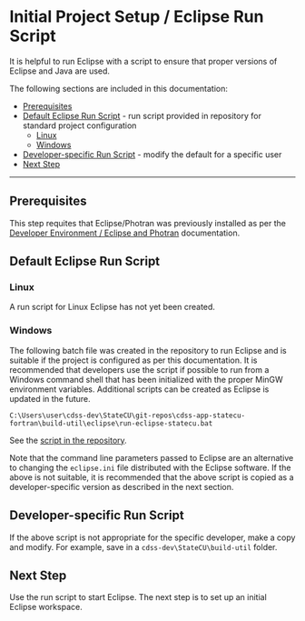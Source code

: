 # Initial Project Setup / Eclipse Run Script

It is helpful to run Eclipse with a script to ensure that proper versions of Eclipse and Java are used.

The following sections are included in this documentation:

* [Prerequisites](#prerequisites)
* [Default Eclipse Run Script](#default-eclipse-run-script) - run script provided in repository for standard project configuration
	+ [Linux](#linux)
	+ [Windows](#windows)
* [Developer-specific Run Script](#developer-specific-run-script) - modify the default for a specific user
* [Next Step](#next-step)

----------------

## Prerequisites

This step requites that Eclipse/Photran was previously installed as per the [Developer Environment / Eclipse and Photran](../dev-env/eclipse.md) documentation.

## Default Eclipse Run Script

### Linux

A run script for Linux Eclipse has not yet been created.

### Windows

The following batch file was created in the repository to run Eclipse and is suitable if the project
is configured as per this documentation.
It is recommended that developers use the script if possible to run from a Windows command shell that has
been initialized with the proper MinGW environment variables.
Additional scripts can be created as Eclipse is updated in the future.

```text
C:\Users\user\cdss-dev\StateCU\git-repos\cdss-app-statecu-fortran\build-util\eclipse\run-eclipse-statecu.bat
```

See the [script in the repository](https://github.com/OpenCDSS/cdss-app-statecu-fortran/blob/master/build-util/eclipse/run-eclipse-statecu-mingw.bat).

Note that the command line parameters passed to Eclipse are an alternative to changing the `eclipse.ini` file 
distributed with the Eclipse software.
If the above is not suitable, it is recommended that the above script is copied as a developer-specific version as described in the next section.

## Developer-specific Run Script

If the above script is not appropriate for the specific developer, make a copy and modify.
For example, save in a `cdss-dev\StateCU\build-util` folder.

## Next Step

Use the run script to start Eclipse.  The next step is to set up an initial Eclipse workspace.
